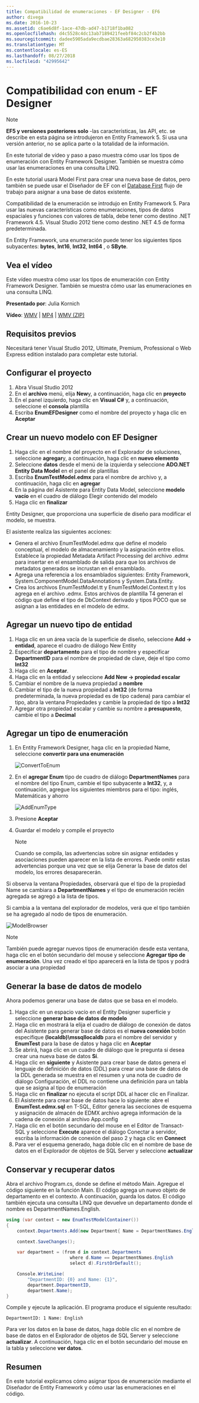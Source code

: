```yaml
---
title: Compatibilidad de enumeraciones - EF Designer - EF6
author: divega
ms.date: 2016-10-23
ms.assetid: c6ae6d8f-1ace-47db-ad47-b1718f1ba082
ms.openlocfilehash: d4c5528c4dc13ab7189421feebf84c2cb2f4b2bb
ms.sourcegitcommit: dadee5905ada9ecdbae28363a682950383ce3e10
ms.translationtype: MT
ms.contentlocale: es-ES
ms.lasthandoff: 08/27/2018
ms.locfileid: "42995642"
---
```

# <a name="enum-support---ef-designer"></a>Compatibilidad con enum - EF Designer
> [!NOTE]
> **EF5 y versiones posteriores solo** -las características, las API, etc. se describe en esta página se introdujeron en Entity Framework 5. Si usa una versión anterior, no se aplica parte o la totalidad de la información.

En este tutorial de vídeo y paso a paso muestra cómo usar los tipos de enumeración con Entity Framework Designer. También se muestra cómo usar las enumeraciones en una consulta LINQ.

En este tutorial usará Model First para crear una nueva base de datos, pero también se puede usar el Diseñador de EF con el [Database First](~/ef6/modeling/designer/workflows/database-first.md) flujo de trabajo para asignar a una base de datos existente.

Compatibilidad de la enumeración se introdujo en Entity Framework 5. Para usar las nuevas características como enumeraciones, tipos de datos espaciales y funciones con valores de tabla, debe tener como destino .NET Framework 4.5. Visual Studio 2012 tiene como destino .NET 4.5 de forma predeterminada.

En Entity Framework, una enumeración puede tener los siguientes tipos subyacentes: **bytes**, **Int16**, **Int32**, **Int64** , o **SByte**.

## <a name="watch-the-video"></a>Vea el vídeo
Este vídeo muestra cómo usar los tipos de enumeración con Entity Framework Designer. También se muestra cómo usar las enumeraciones en una consulta LINQ.

**Presentado por**: Julia Kornich

**Vídeo**: [WMV](http://download.microsoft.com/download/0/7/A/07ADECC9-7893-415D-9F20-8B97D46A37EC/HDI-ITPro-MSDN-winvideo-enumwithdesiger.wmv) | [MP4](http://download.microsoft.com/download/0/7/A/07ADECC9-7893-415D-9F20-8B97D46A37EC/HDI-ITPro-MSDN-mp4video-enumwithdesiger.m4v) | [WMV (ZIP)](http://download.microsoft.com/download/0/7/A/07ADECC9-7893-415D-9F20-8B97D46A37EC/HDI-ITPro-MSDN-winvideo-enumwithdesiger.zip)

## <a name="pre-requisites"></a>Requisitos previos

Necesitará tener Visual Studio 2012, Ultimate, Premium, Professional o Web Express edition instalado para completar este tutorial.

## <a name="set-up-the-project"></a>Configurar el proyecto

1.  Abra Visual Studio 2012
2.  En el **archivo** menú, elija **New**y, a continuación, haga clic en **proyecto**
3.  En el panel izquierdo, haga clic en **Visual C\#** y, a continuación, seleccione el **consola** plantilla
4.  Escriba **EnumEFDesigner** como el nombre del proyecto y haga clic en **Aceptar**

## <a name="create-a-new-model-using-the-ef-designer"></a>Crear un nuevo modelo con EF Designer

1.  Haga clic en el nombre del proyecto en el Explorador de soluciones, seleccione **agregar**y, a continuación, haga clic en **nuevo elemento**
2.  Seleccione **datos** desde el menú de la izquierda y seleccione **ADO.NET Entity Data Model** en el panel de plantillas
3.  Escriba **EnumTestModel.edmx** para el nombre de archivo y, a continuación, haga clic en **agregar**
4.  En la página del Asistente para Entity Data Model, seleccione **modelo vacío** en el cuadro de diálogo Elegir contenido del modelo
5.  Haga clic en **finalizar**

Entity Designer, que proporciona una superficie de diseño para modificar el modelo, se muestra.

El asistente realiza las siguientes acciones:

-   Genera el archivo EnumTestModel.edmx que define el modelo conceptual, el modelo de almacenamiento y la asignación entre ellos. Establece la propiedad Metadata Artifact Processing del archivo .edmx para insertar en el ensamblado de salida para que los archivos de metadatos generados se incrustan en el ensamblado.
-   Agrega una referencia a los ensamblados siguientes: Entity Framework, System.ComponentModel.DataAnnotations y System.Data.Entity.
-   Crea los archivos EnumTestModel.tt y EnumTestModel.Context.tt y los agrega en el archivo .edmx. Estos archivos de plantilla T4 generan el código que define el tipo de DbContext derivado y tipos POCO que se asignan a las entidades en el modelo de edmx.

## <a name="add-a-new-entity-type"></a>Agregar un nuevo tipo de entidad

1.  Haga clic en un área vacía de la superficie de diseño, seleccione **Add -&gt; entidad**, aparece el cuadro de diálogo New Entity
2.  Especificar **departamento** para el tipo de nombre y especificar **DepartmentID** para el nombre de propiedad de clave, deje el tipo como **Int32**
3.  Haga clic en **Aceptar**.
4.  Haga clic en la entidad y seleccione **Add New -&gt; propiedad escalar**
5.  Cambiar el nombre de la nueva propiedad a **nombre**
6.  Cambiar el tipo de la nueva propiedad a **Int32** (de forma predeterminada, la nueva propiedad es de tipo cadena) para cambiar el tipo, abra la ventana Propiedades y cambie la propiedad de tipo a **Int32**
7.  Agregar otra propiedad escalar y cambie su nombre a **presupuesto**, cambie el tipo a **Decimal**

## <a name="add-an-enum-type"></a>Agregar un tipo de enumeración

1.  En Entity Framework Designer, haga clic en la propiedad Name, seleccione **convertir para una enumeración**

    ![ConvertToEnum](~/ef6/media/converttoenum.png)

2.  En el **agregar Enum** tipo de cuadro de diálogo **DepartmentNames** para el nombre del tipo Enum, cambie el tipo subyacente a **Int32**, y, a continuación, agregue los siguientes miembros para el tipo: inglés, Matemáticas y ahorro

    ![AddEnumType](~/ef6/media/addenumtype.png)

3.  Presione **Aceptar**
4.  Guardar el modelo y compile el proyecto
    > [!NOTE]
    > Cuando se compila, las advertencias sobre sin asignar entidades y asociaciones pueden aparecer en la lista de errores. Puede omitir estas advertencias porque una vez que se elija Generar la base de datos del modelo, los errores desaparecerán.

Si observa la ventana Propiedades, observará que el tipo de la propiedad Name se cambiara a **DepartmentNames** y el tipo de enumeración recién agregada se agregó a la lista de tipos.

Si cambia a la ventana del explorador de modelos, verá que el tipo también se ha agregado al nodo de tipos de enumeración.

![ModelBrowser](~/ef6/media/modelbrowser.png)

>[!NOTE]
> También puede agregar nuevos tipos de enumeración desde esta ventana, haga clic en el botón secundario del mouse y seleccione **Agregar tipo de enumeración**. Una vez creado el tipo aparecerá en la lista de tipos y podrá asociar a una propiedad

## <a name="generate-database-from-model"></a>Generar la base de datos de modelo

Ahora podemos generar una base de datos que se basa en el modelo.

1.  Haga clic en un espacio vacío en el Entity Designer superficie y seleccione **generar base de datos de modelo**
2.  Haga clic en mostrará la elija el cuadro de diálogo de conexión de datos del Asistente para generar base de datos es el **nueva conexión** botón especifique **(localdb)\\mssqllocaldb** para el nombre del servidor y  **EnumTest** para la base de datos y haga clic en **Aceptar**
3.  Se abrirá, haga clic en un cuadro de diálogo que le pregunta si desea crear una nueva base de datos **Sí**.
4.  Haga clic en **siguiente** y Asistente para crear base de datos genera el lenguaje de definición de datos (DDL) para crear una base de datos de la DDL generada se muestra en el resumen y una nota de cuadro de diálogo Configuración, el DDL no contiene una definición para un tabla que se asigna al tipo de enumeración
5.  Haga clic en **finalizar** no ejecuta el script DDL al hacer clic en Finalizar.
6.  El Asistente para crear base de datos hace lo siguiente: abre el **EnumTest.edmx.sql** en T-SQL, Editor genera las secciones de esquema y asignación de almacén de EDMX archivo agrega información de la cadena de conexión al archivo App.config
7.  Haga clic en el botón secundario del mouse en el Editor de Transact-SQL y seleccione **Execute** aparece el diálogo Conectar a servidor, escriba la información de conexión del paso 2 y haga clic en **Connect**
8.  Para ver el esquema generado, haga doble clic en el nombre de base de datos en el Explorador de objetos de SQL Server y seleccione **actualizar**

## <a name="persist-and-retrieve-data"></a>Conservar y recuperar datos

Abra el archivo Program.cs, donde se define el método Main. Agregue el código siguiente en la función Main. El código agrega un nuevo objeto de departamento en el contexto. A continuación, guarda los datos. El código también ejecuta una consulta LINQ que devuelve un departamento donde el nombre es DepartmentNames.English.

``` csharp
using (var context = new EnumTestModelContainer())
{
    context.Departments.Add(new Department{ Name = DepartmentNames.English });

    context.SaveChanges();

    var department = (from d in context.Departments
                        where d.Name == DepartmentNames.English
                        select d).FirstOrDefault();

    Console.WriteLine(
        "DepartmentID: {0} and Name: {1}",
        department.DepartmentID,  
        department.Name);
}
```

Compile y ejecute la aplicación. El programa produce el siguiente resultado:

```
DepartmentID: 1 Name: English
```

Para ver los datos en la base de datos, haga doble clic en el nombre de base de datos en el Explorador de objetos de SQL Server y seleccione **actualizar**. A continuación, haga clic en el botón secundario del mouse en la tabla y seleccione **ver datos**.

## <a name="summary"></a>Resumen

En este tutorial explicamos cómo asignar tipos de enumeración mediante el Diseñador de Entity Framework y cómo usar las enumeraciones en el código. 
